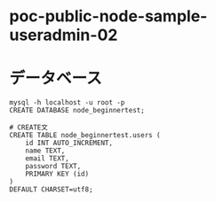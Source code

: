 # poc-public-node-sample-useradmin-02

# データベース

```
mysql -h localhost -u root -p 
CREATE DATABASE node_beginnertest;

# CREATE文
CREATE TABLE node_beginnertest.users (
    id INT AUTO_INCREMENT,
    name TEXT,
    email TEXT, 
    password TEXT,
    PRIMARY KEY (id)
)
DEFAULT CHARSET=utf8;
```